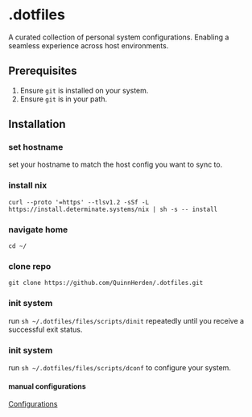 # .dotfiles

A curated collection of personal system configurations.
Enabling a seamless experience across host environments.

## Prerequisites

1. Ensure `git` is installed on your system.
2. Ensure `git` is in your path.

## Installation

### set hostname

set your hostname to match the host config you want to sync to.

### install nix

`curl --proto '=https' --tlsv1.2 -sSf -L https://install.determinate.systems/nix | sh -s -- install`

### navigate home

`cd ~/`

### clone repo

`git clone https://github.com/QuinnHerden/.dotfiles.git`

### init system

run `sh ~/.dotfiles/files/scripts/dinit` repeatedly until you receive a successful exit status.

### init system

run `sh ~/.dotfiles/files/scripts/dconf` to configure your system.

#### manual configurations

[Configurations](manual-configurations.md)
